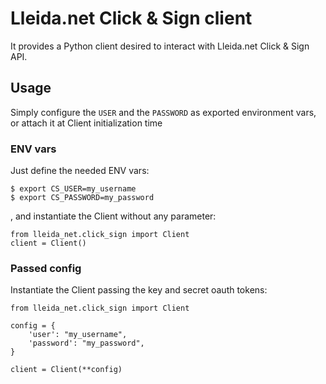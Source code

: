 # Lleida.net Click & Sign client

It provides a Python client desired to interact with Lleida.net Click & Sign API.

## Usage

Simply configure the `USER` and the `PASSWORD` as exported environment vars, or attach it at Client initialization time

### ENV vars

Just define the needed ENV vars:
```
$ export CS_USER=my_username
$ export CS_PASSWORD=my_password

```

, and instantiate the Client without any parameter:

```
from lleida_net.click_sign import Client
client = Client()
```

### Passed config

Instantiate the Client passing the key and secret oauth tokens:
```
from lleida_net.click_sign import Client

config = {
    'user': "my_username",
    'password': "my_password",
}

client = Client(**config)
```

